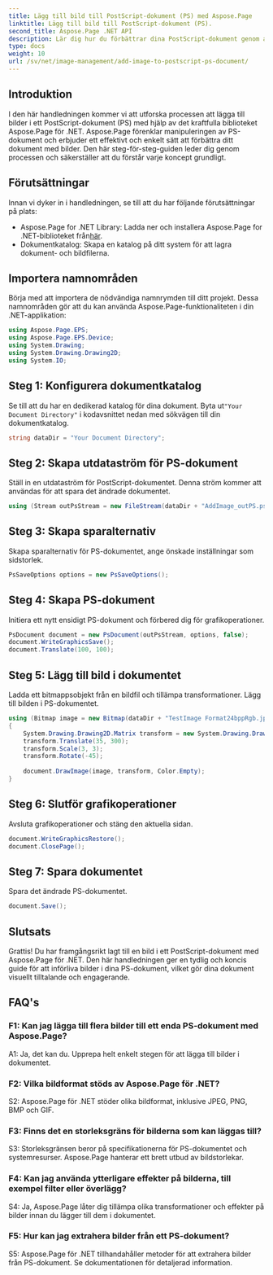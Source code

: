 ```yaml
---
title: Lägg till bild till PostScript-dokument (PS) med Aspose.Page
linktitle: Lägg till bild till PostScript-dokument (PS).
second_title: Aspose.Page .NET API
description: Lär dig hur du förbättrar dina PostScript-dokument genom att lägga till bilder med Aspose.Page för .NET. Följ vår steg-för-steg-guide för en sömlös upplevelse.
type: docs
weight: 10
url: /sv/net/image-management/add-image-to-postscript-ps-document/
---
```

## Introduktion

I den här handledningen kommer vi att utforska processen att lägga till bilder i ett PostScript-dokument (PS) med hjälp av det kraftfulla biblioteket Aspose.Page för .NET. Aspose.Page förenklar manipuleringen av PS-dokument och erbjuder ett effektivt och enkelt sätt att förbättra ditt dokument med bilder. Den här steg-för-steg-guiden leder dig genom processen och säkerställer att du förstår varje koncept grundligt.

## Förutsättningar

Innan vi dyker in i handledningen, se till att du har följande förutsättningar på plats:

-  Aspose.Page for .NET Library: Ladda ner och installera Aspose.Page for .NET-biblioteket från[här](https://releases.aspose.com/page/net/).
- Dokumentkatalog: Skapa en katalog på ditt system för att lagra dokument- och bildfilerna.

## Importera namnområden

Börja med att importera de nödvändiga namnrymden till ditt projekt. Dessa namnområden gör att du kan använda Aspose.Page-funktionaliteten i din .NET-applikation:

```csharp
using Aspose.Page.EPS;
using Aspose.Page.EPS.Device;
using System.Drawing;
using System.Drawing.Drawing2D;
using System.IO;
```

## Steg 1: Konfigurera dokumentkatalog

 Se till att du har en dedikerad katalog för dina dokument. Byta ut`"Your Document Directory"` i kodavsnittet nedan med sökvägen till din dokumentkatalog.

```csharp
string dataDir = "Your Document Directory";
```

## Steg 2: Skapa utdataström för PS-dokument

Ställ in en utdataström för PostScript-dokumentet. Denna ström kommer att användas för att spara det ändrade dokumentet.

```csharp
using (Stream outPsStream = new FileStream(dataDir + "AddImage_outPS.ps", FileMode.Create))
```

## Steg 3: Skapa sparalternativ

Skapa sparalternativ för PS-dokumentet, ange önskade inställningar som sidstorlek.

```csharp
PsSaveOptions options = new PsSaveOptions();
```

## Steg 4: Skapa PS-dokument

Initiera ett nytt ensidigt PS-dokument och förbered dig för grafikoperationer.

```csharp
PsDocument document = new PsDocument(outPsStream, options, false);
document.WriteGraphicsSave();
document.Translate(100, 100);
```

## Steg 5: Lägg till bild i dokumentet

Ladda ett bitmappsobjekt från en bildfil och tillämpa transformationer. Lägg till bilden i PS-dokumentet.

```csharp
using (Bitmap image = new Bitmap(dataDir + "TestImage Format24bppRgb.jpg"))
{
    System.Drawing.Drawing2D.Matrix transform = new System.Drawing.Drawing2D.Matrix();
    transform.Translate(35, 300);
    transform.Scale(3, 3);
    transform.Rotate(-45);
    
    document.DrawImage(image, transform, Color.Empty);
}
```

## Steg 6: Slutför grafikoperationer

Avsluta grafikoperationer och stäng den aktuella sidan.

```csharp
document.WriteGraphicsRestore();
document.ClosePage();
```

## Steg 7: Spara dokumentet

Spara det ändrade PS-dokumentet.

```csharp
document.Save();
```

## Slutsats

Grattis! Du har framgångsrikt lagt till en bild i ett PostScript-dokument med Aspose.Page för .NET. Den här handledningen ger en tydlig och koncis guide för att införliva bilder i dina PS-dokument, vilket gör dina dokument visuellt tilltalande och engagerande.

## FAQ's

### F1: Kan jag lägga till flera bilder till ett enda PS-dokument med Aspose.Page?

A1: Ja, det kan du. Upprepa helt enkelt stegen för att lägga till bilder i dokumentet.

### F2: Vilka bildformat stöds av Aspose.Page för .NET?

S2: Aspose.Page för .NET stöder olika bildformat, inklusive JPEG, PNG, BMP och GIF.

### F3: Finns det en storleksgräns för bilderna som kan läggas till?

S3: Storleksgränsen beror på specifikationerna för PS-dokumentet och systemresurser. Aspose.Page hanterar ett brett utbud av bildstorlekar.

### F4: Kan jag använda ytterligare effekter på bilderna, till exempel filter eller överlägg?

S4: Ja, Aspose.Page låter dig tillämpa olika transformationer och effekter på bilder innan du lägger till dem i dokumentet.

### F5: Hur kan jag extrahera bilder från ett PS-dokument?

S5: Aspose.Page för .NET tillhandahåller metoder för att extrahera bilder från PS-dokument. Se dokumentationen för detaljerad information.